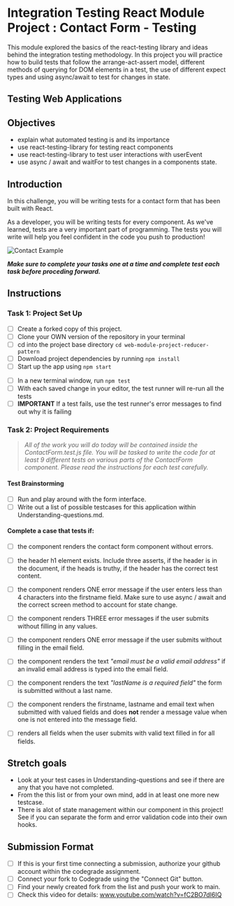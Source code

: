 # Integration Testing React Module Project : Contact Form - Testing

This module explored the basics of the react-testing library and ideas behind the integration testing methodology. In this project you will practice how to build tests that follow the arrange-act-assert model, different methods of querying for DOM elements in a test, the use of different expect types and using async/await to test for changes in state.

## Testing Web Applications

## Objectives

- explain what automated testing is and its importance
- use react-testing-library for testing react components
- use react-testing-library to test user interactions with userEvent
- use async / await and waitFor to test changes in a components state.

## Introduction

In this challenge, you will be writing tests for a contact form that has been built with React.

As a developer, you will be writing tests for every component. As we've learned, tests are a very important part of programming. The tests you will write will help you feel confident in the code you push to production!

![Contact Example](project-goals.gif)

***Make sure to complete your tasks one at a time and complete test each task before proceding forward.***

## Instructions
### Task 1: Project Set Up
* [ ] Create a forked copy of this project.
* [ ] Clone your OWN version of the repository in your terminal
* [ ] cd into the project base directory `cd web-module-project-reducer-pattern`
* [ ] Download project dependencies by running `npm install`
* [ ] Start up the app using `npm start`
- [ ] In a new terminal window, run `npm test`
- [ ] With each saved change in your editor, the test runner will re-run all the tests
- [ ] **IMPORTANT** If a test fails, use the test runner's error messages to find out why it is failing

### Task 2: Project Requirements
> *All of the work you will do today will be contained inside the ContactForm.test.js file. You will be tasked to write the code for at least 9 different tests on various parts of the ContactForm component. Please read the instructions for each test carefully.*

#### Test Brainstorming
* [ ] Run and play around with the form interface.
* [ ] Write out a list of possible testcases for this application within Understanding-questions.md.

#### Complete a case that tests if:
* [ ] the component renders the contact form component without errors.
* [ ] the header h1 element exists. Include three asserts, if the header is in the document, if the heads is truthy, if the header has the correct test content.
* [ ] the component renders ONE error message if the user enters less than 4 characters into the firstname field. Make sure to use async / await and the correct screen method to account for state change.
* [ ] the component renders THREE error messages if the user submits without filling in any values.
* [ ] the component renders ONE error message if the user submits without filling in the email field.
* [ ] the component renders the text *"email must be a valid email address"* if an invalid email address is typed into the email field.
* [ ] the component renders the text *"lastName is a required field"* the form is submitted without a last name.
* [ ] the component renders the firstname, lastname and email text when submitted with valued fields and does **not** render a message value when one is not entered into the message field.
* [ ] renders all fields when the user submits with valid text filled in for all fields.


## Stretch goals
- Look at your test cases in Understanding-questions and see if there are any that you have not completed.
- From the this list or from your own mind, add in at least one more new testcase.
- There is alot of state management within our component in this project! See if you can separate the form and error validation code into their own hooks.

## Submission Format
- [ ] If this is your first time connecting a submission, authorize your github account within the codegrade assignment.
- [ ] Connect your fork to Codegrade using the "Connect Git" button.
- [ ] Find your newly created fork from the list and push your work to main.
- [ ] Check this video for details: www.youtube.com/watch?v=fC2BO7dI6IQ
